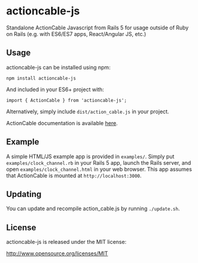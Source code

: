 # actioncable-js
Standalone ActionCable Javascript from Rails 5 for usage outside of Ruby on Rails (e.g. with ES6/ES7 apps, React/Angular JS, etc.)

## Usage

actioncable-js can be installed using npm:

`npm install actioncable-js`

And included in your ES6+ project with:

`import { ActionCable } from 'actioncable-js';`

Alternatively, simply include `dist/action_cable.js` in your project.

ActionCable documentation is available [here](https://github.com/rails/rails/tree/master/actioncable).

## Example

A simple HTML/JS example app is provided in `examples/`. Simply put `examples/clock_channel.rb` in your Rails 5 app, launch the Rails server, and open `examples/clock_channel.html` in your web browser. This app assumes that ActionCable is mounted at `http://localhost:3000`.

## Updating

You can update and recompile action_cable.js by running `./update.sh`.


## License

actioncable-js is released under the MIT license:

http://www.opensource.org/licenses/MIT
